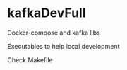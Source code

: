 # kafkaDevFull
Docker-compose and kafka libs

Executables to help local development

Check Makefile
